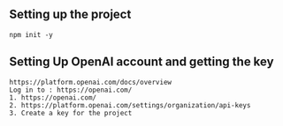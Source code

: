 ## Setting up the project

    npm init -y

## Setting Up OpenAI account and getting the key

    https://platform.openai.com/docs/overview
    Log in to : https://openai.com/
    1. https://openai.com/
    2. https://platform.openai.com/settings/organization/api-keys
    3. Create a key for the project 